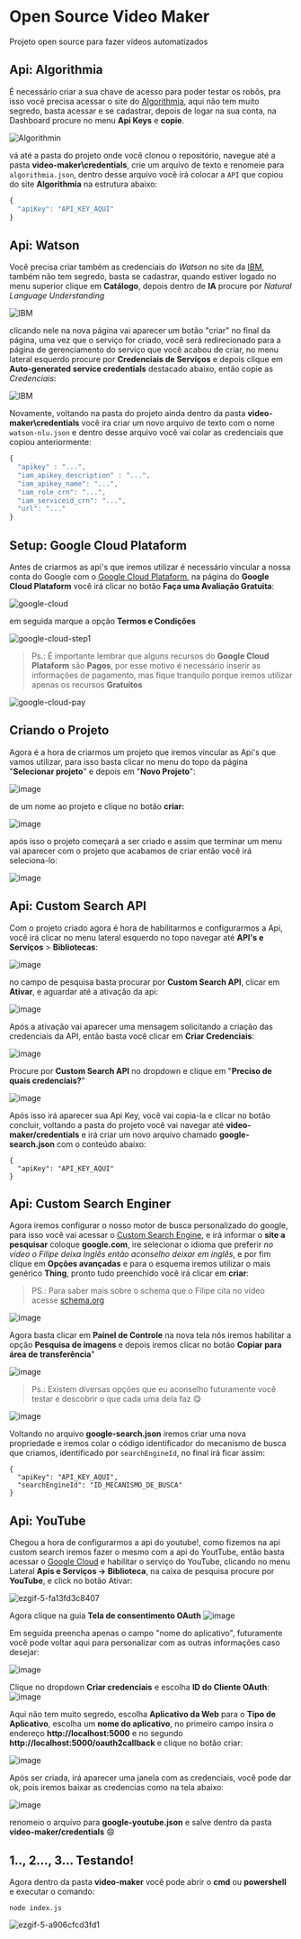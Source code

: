 # Open Source Video Maker
Projeto open source para fazer vídeos automatizados


## Api: Algorithmia ##
É necessário criar a sua chave de acesso para poder testar os robôs, pra isso você precisa acessar o site do [Algorithmia](https://algorithmia.com/), aqui não tem muito segredo, basta acessar e se cadastrar, depois de logar na sua conta, na Dashboard procure no menu **Api Keys** e **copie**.

![Algorithmin](https://i.imgsafe.org/ba/ba1d23897c.gif)

vá até a pasta do projeto onde você clonou o repositório, navegue até a pasta **video-maker\credentials**, crie um arquivo de texto e renomeie para `algorithmia.json`, dentro desse arquivo você irá colocar a `API` que copiou do site **Algorithmia** na estrutura abaixo:
``` js
{
  "apiKey": "API_KEY_AQUI"
}
```

## Api: Watson ##
Você precisa criar também as credenciais do *Watson* no site da [IBM](https://cloud.ibm.com/login), também não tem segredo, basta se cadastrar, quando estiver logado no menu superior clique em **Catálogo**, depois dentro de **IA** procure por *Natural Language Understanding*

![IBM](https://i.imgsafe.org/ba/bab0fc4ecd.jpeg)

clicando nele na nova página vai aparecer um botão "criar" no final da página, uma vez que o serviço for criado, você será redirecionado para a página de gerenciamento do serviço que você acabou de criar, no menu lateral esquerdo procure por **Credenciais de Serviços** e depois clique em **Auto-generated service credentials** destacado abaixo, então copie as *Credenciais*:

![IBM](https://i.imgsafe.org/ba/bace46f16b.jpeg)

Novamente, voltando na pasta do projeto ainda dentro da pasta **video-maker\credentials** você ira criar um novo arquivo de texto com o nome `watson-nlu.json` e dentro desse arquivo você vai colar as credenciais que copiou anteriormente:
``` js
{
  "apikey" : "...",
  "iam_apikey_description" : "...",
  "iam_apikey_name": "...",
  "iam_role_crn": "...",
  "iam_serviceid_crn": "...",
  "url": "..."
}
```

## Setup: Google Cloud Plataform ##
Antes de criarmos as api's que iremos utilizar é necessário vincular a nossa conta do Google com o [Google Cloud Plataform](https://cloud.google.com/), na página do **Google Cloud Plataform** você irá clicar no botão **Faça uma Avaliação Gratuita**:

![google-cloud](https://i.imgsafe.org/61/61ce83ca22.png)

 em seguida marque a opção **Termos e Condições**

![google-cloud-step1](https://i.imgsafe.org/62/621a2df511.png)

> Ps.: É importante lembrar que alguns recursos do **Google Cloud Plataform** são **Pagos**, por esse motivo é necessário inserir as informações de pagamento, mas fique tranquilo porque iremos utilizar apenas os recursos **Gratuitos**

![google-cloud-pay](https://i.imgsafe.org/62/6253ce8142.jpeg)

## Criando o Projeto ##

Agora é a hora de criarmos um projeto que iremos vincular as Api's que vamos utilizar, para isso basta clicar no menu do topo da página "**Selecionar projeto**" e depois em "**Novo Projeto**":

![image](https://user-images.githubusercontent.com/34013325/55571155-52e3d400-56db-11e9-998f-bd99ab647403.png)

de um nome ao projeto e clique no botão **criar:**

![image](https://user-images.githubusercontent.com/34013325/55571267-963e4280-56db-11e9-9b21-7f028caa05c1.png)

após isso o projeto começará a ser criado e assim que terminar um menu vai aparecer com o projeto que acabamos de criar então você irá seleciona-lo:

![image](https://user-images.githubusercontent.com/34013325/55571506-064cc880-56dc-11e9-804b-f14003dccc09.png)

## Api: Custom Search API ##

Com o projeto criado agora é hora de habilitarmos e configurarmos a Api, você irá clicar no menu lateral esquerdo no topo navegar até **API's e Serviços** > **Bibliotecas**:

![image](https://user-images.githubusercontent.com/34013325/55572521-22ea0000-56de-11e9-89cc-f477fe18bf65.png)

no campo de pesquisa basta procurar por **Custom Search API**, clicar em **Ativar**, e aguardar até a ativação da api:

![image](https://user-images.githubusercontent.com/34013325/55572661-78bea800-56de-11e9-9ae3-fbc87758aa84.png)

Após a ativação vai aparecer uma mensagem solicitando a criação das credenciais da API, então basta você clicar em **Criar Credenciais**:

![image](https://user-images.githubusercontent.com/34013325/55572835-eb2f8800-56de-11e9-8292-fc3c4bf74084.png)

Procure por **Custom Search API** no dropdown e clique em "**Preciso de quais credenciais?**"

![image](https://user-images.githubusercontent.com/34013325/55572958-2cc03300-56df-11e9-8bc1-17641ba5138e.png)

Após isso irá aparecer sua Api Key, você vai copia-la e clicar no botão concluir, voltando a pasta do projeto você vai navegar até **video-maker/credentials** e irá criar um novo arquivo chamado **google-search.json** com o conteúdo abaixo:

```
{
  "apiKey": "API_KEY_AQUI"
}
```

## Api: Custom Search Enginer ##
Agora iremos configurar o nosso motor de busca personalizado do google, para isso você vai acessar o [Custom Search Engine](https://cse.google.com/cse/create/new), e irá informar o **site a pesquisar** coloque **google.com**, ire selecionar o idioma que preferir *no vídeo o Filipe deixa Inglês então aconselho deixar em inglês*, e por fim clique em **Opções avançadas** e para o esquema iremos utilizar o mais genérico **Thing**, pronto tudo preenchido você irá clicar em **criar**:

> PS.: Para saber mais sobre o schema que o Filipe cita no vídeo acesse [schema.org](https://schema.org/docs/full.html)

![image](https://user-images.githubusercontent.com/34013325/55578410-38662680-56ec-11e9-80ea-06ff9e25ba3f.png)


Agora basta clicar em **Painel de Controle** na nova tela nós iremos habilitar a opção **Pesquisa de imagens** e depois iremos clicar no botão **Copiar para área de transferência**"

![image](https://user-images.githubusercontent.com/34013325/55574756-8a567e80-56e3-11e9-99ea-d307547c781f.png)

> Ps.: Existem diversas opções que eu aconselho futuramente você testar e descobrir o que cada uma dela faz 😋 

![image](https://user-images.githubusercontent.com/34013325/55574920-0355d600-56e4-11e9-8f36-822a62224fab.png)

Voltando no arquivo **google-search.json** iremos criar uma nova propriedade e iremos colar o código identificador do mecanismo de busca que criamos, identificado por `searchEngineId`, no final irá ficar assim:

```
{
  "apiKey": "API_KEY_AQUI",
  "searchEngineId": "ID_MECANISMO_DE_BUSCA"
}
```

## Api: YouTube ##

Chegou a hora de configurarmos a api do youtube!, como fizemos na api custom search iremos fazer o mesmo com a api do YoutTube, então basta acessar o [Google Cloud](https://cloud.google.com/) e habilitar o serviço do YouTube, clicando no menu Lateral **Apis e Serviços -> Biblioteca**, na caixa de pesquisa procure por **YouTube**, e click no botão Ativar: 

![ezgif-5-fa13fd3c8407](https://user-images.githubusercontent.com/34013325/57034414-d08cf800-6c25-11e9-9867-03024a30028a.gif)

Agora clique na guia **Tela de consentimento OAuth** 
![image](https://user-images.githubusercontent.com/34013325/57034753-c0294d00-6c26-11e9-8ee9-ff5e12ea6470.png)

Em seguida preencha apenas o campo "nome do aplicativo", futuramente você pode voltar aqui para personalizar com as outras informações caso desejar:

![image](https://user-images.githubusercontent.com/34013325/57034907-1d250300-6c27-11e9-8c9f-e2e0d4e95b95.png)

Clique no dropdown **Criar credenciais** e escolha **ID do Cliente OAuth**:
![image](https://user-images.githubusercontent.com/34013325/57035299-1054df00-6c28-11e9-9a04-a4cef439e41e.png)

Aqui não tem muito segredo, escolha **Aplicativo da Web** para o **Tipo de Aplicativo**, escolha um **nome do aplicativo**, no primeiro campo insira o endereço **http://localhost:5000** e no segundo **http://localhost:5000/oauth2callback** e clique no botão criar:

![image](https://user-images.githubusercontent.com/34013325/57035477-85281900-6c28-11e9-829a-1c0c074bc478.png)

Após ser criada, irá aparecer uma janela com as credenciais, você pode dar ok, pois iremos baixar as credencias como na tela abaixo:

![image](https://user-images.githubusercontent.com/34013325/57036076-aa695700-6c29-11e9-8c4d-fc78fecdae46.png)

renomeio o arquivo para **google-youtube.json** e salve dentro da pasta **video-maker/credentials** 😄

## 1.., 2..., 3... Testando! ##
Agora dentro da pasta **video-maker** você pode abrir o **cmd** ou **powershell** e executar o comando:
```
node index.js
```
![ezgif-5-a906cfcd3fd1](https://user-images.githubusercontent.com/34013325/57246263-33f69b80-7013-11e9-97a1-2f84acf2a7fe.gif)
